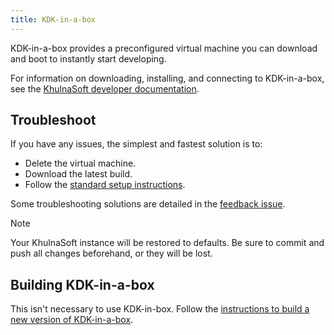 ```yaml
---
title: KDK-in-a-box
---
```


KDK-in-a-box provides a preconfigured virtual machine you can download and boot
to instantly start developing.

For information on downloading, installing, and connecting to KDK-in-a-box, see the
[KhulnaSoft developer documentation](https://docs.gitlab.com/ee/development/contributing/first_contribution/configure-dev-env-kdk-in-a-box.html).

## Troubleshoot

If you have any issues, the simplest and fastest solution is to:

- Delete the virtual machine.
- Download the latest build.
- Follow the [standard setup instructions](https://docs.gitlab.com/ee/development/contributing/first_contribution/configure-dev-env-kdk-in-a-box.html).

Some troubleshooting solutions are detailed in the [feedback issue](https://github.com/khulnasoft-lab/khulnasoft-development-kit/-/issues/2035).

> [!note]
> Your KhulnaSoft instance will be restored to defaults.
> Be sure to commit and push all changes beforehand, or they will be lost.

## Building KDK-in-a-box

This isn't necessary to use KDK-in-box.
Follow the [instructions to build a new version of KDK-in-a-box](build_kdk_in_a_box.md).
